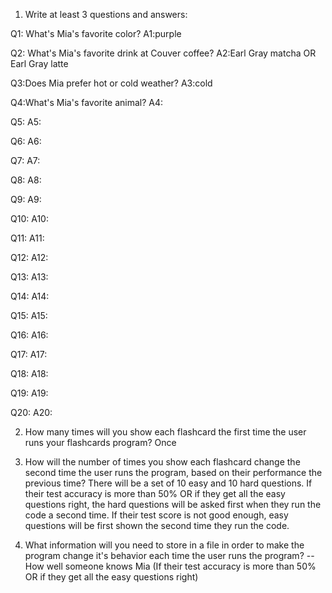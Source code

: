 1. Write at least 3 questions and answers:

Q1: What's Mia's favorite color?
A1:purple 

Q2: What's Mia's favorite drink at Couver coffee?
A2:Earl Gray matcha OR Earl Gray latte

Q3:Does Mia prefer hot or cold weather?
A3:cold

Q4:What's Mia's favorite animal?
A4:  

Q5:
A5: 

Q6:
A6: 

Q7:
A7: 

Q8:
A8: 

Q9:
A9: 

Q10:
A10: 

Q11:
A11: 

Q12:
A12: 

Q13:
A13: 

Q14:
A14: 

Q15:
A15: 

Q16:
A16: 

Q17:
A17: 

Q18:
A18: 

Q19:
A19:

Q20:
A20: 

2. How many times will you show each flashcard the first time the user runs your flashcards program?
Once

3. How will the number of times you show each flashcard change the second time the user runs the program, based on their performance the previous time?
There will be a set of 10 easy and 10 hard questions. If their test accuracy is more than 50% OR if they get all the easy questions right, the hard questions will be asked first when they run the code a second time. If their test score is not good enough, easy questions will be first shown the second time they run the code. 

4. What information will you need to store in a file in order to make the program change it's behavior each time the user runs the program?
-- How well someone knows Mia (If their test accuracy is more than 50% OR if they get all the easy questions right)
